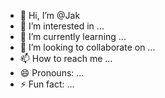 - 👋 Hi, I’m @Jak
- 👀 I’m interested in ...
- 🌱 I’m currently learning ...
- 💞️ I’m looking to collaborate on ...
- 📫 How to reach me ...
- 😄 Pronouns: ...
- ⚡ Fun fact: ...

<!---
Jakisbacks/Jakisbacks is a ✨ special ✨ repository because its `README.md` (this file) appears on your GitHub profile.
You can click the Preview link to take a look at your changes.
--->
